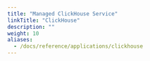 ```yaml
---
title: "Managed ClickHouse Service"
linkTitle: "ClickHouse"
description: ""
weight: 10
aliases:
  - /docs/reference/applications/clickhouse
---
```


